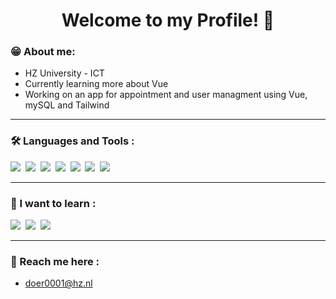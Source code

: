 <p align="center">
  <h1 align="center">Welcome to my Profile! 👋</h1>
</p>

</p>

### 😁 About me:

- HZ University - ICT 
- Currently learning more about Vue
- Working on an app for appointment and user managment using Vue, mySQL and Tailwind

---
### :hammer_and_wrench: Languages and Tools :
<img src="https://skillicons.dev/icons?i=vue" />&nbsp;
<img src="https://skillicons.dev/icons?i=javascript" />&nbsp;
<img src="https://skillicons.dev/icons?i=laravel" />&nbsp;
<img src="https://skillicons.dev/icons?i=php" />&nbsp;
<img src="https://skillicons.dev/icons?i=mysql" />&nbsp;
<img src="https://skillicons.dev/icons?i=vscode" />&nbsp;
<img src="https://skillicons.dev/icons?i=git" />

---
### :thinking: I want to learn :
<img src="https://skillicons.dev/icons?i=react" />&nbsp;
<img src="https://skillicons.dev/icons?i=svelte" />&nbsp;
<img src="https://skillicons.dev/icons?i=angular" />&nbsp;

---
### 📱 Reach me here :
   - doer0001@hz.nl
